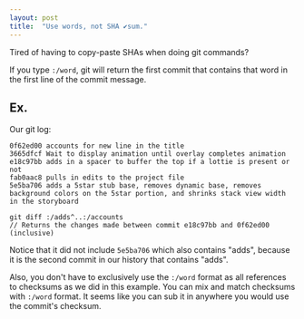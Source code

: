 ```yaml
---
layout: post
title:  "Use words, not SHA ✔️sum."
---
```


Tired of having to copy-paste SHAs when doing git commands?

If you type `:/word`, git will return the first commit that contains that word in the first line of the commit message.

Ex.
-----

Our git log:
```
0f62ed00 accounts for new line in the title
3665dfcf Wait to display animation until overlay completes animation
e18c97bb adds in a spacer to buffer the top if a lottie is present or not
fab0aac8 pulls in edits to the project file
5e5ba706 adds a 5star stub base, removes dynamic base, removes background colors on the 5star portion, and shrinks stack view width in the storyboard
```

```
git diff :/adds^..:/accounts
// Returns the changes made between commit e18c97bb and 0f62ed00 (inclusive)
```

Notice that it did not include `5e5ba706` which also contains "adds", because it is the second commit in our history that contains "adds".  

Also, you don't have to exclusively use the `:/word` format as all references to checksums as we did in this example. You can mix and match checksums with `:/word` format. It seems like you can sub it in anywhere you would use the commit's checksum.
